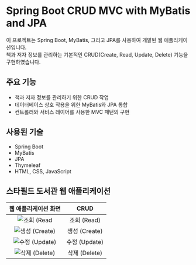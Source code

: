 # Spring Boot CRUD MVC with MyBatis and JPA
이 프로젝트는 Spring Boot, MyBatis, 그리고 JPA를 사용하여 개발된 웹 애플리케이션입니다.<br>
책과 저자 정보를 관리하는 기본적인 CRUD(Create, Read, Update, Delete) 기능을 구현하였습니다.

## 주요 기능
- 책과 저자 정보를 관리하기 위한 CRUD 작업
- 데이터베이스 상호 작용을 위한 MyBatis와 JPA 통합
- 컨트롤러와 서비스 레이어를 사용한 MVC 패턴의 구현

## 사용된 기술
- Spring Boot
- MyBatis
- JPA
- Thymeleaf
- HTML, CSS, JavaScript

## 스타필드 도서관 웹 애플리케이션
|웹 애플리케이션 화면|CRUD|
|:---:|:---:|
|![조회 (Read](https://img1.daumcdn.net/thumb/R1280x0/?scode=mtistory2&fname=https%3A%2F%2Fblog.kakaocdn.net%2Fdn%2Fq2fID%2FbtsFxYuYgDm%2FMP0Gc9bRJ213lkfeXN6aW1%2Fimg.png)|조회 (Read)|
|![생성 (Create)](https://img1.daumcdn.net/thumb/R1280x0/?scode=mtistory2&fname=https%3A%2F%2Fblog.kakaocdn.net%2Fdn%2Fb9SMIK%2FbtsFt3XUW0Z%2Fp19ETeMo4P8SeCHPwsAzP1%2Fimg.png)|생성 (Create)|
|![수정 (Update)](https://img1.daumcdn.net/thumb/R1280x0/?scode=mtistory2&fname=https%3A%2F%2Fblog.kakaocdn.net%2Fdn%2FcQOJEk%2FbtsFt4oWwDm%2FLO1jqC3lEayZ1LsZCn6KI0%2Fimg.png)|수정 (Update)|
|![삭제 (Delete)](https://img1.daumcdn.net/thumb/R1280x0/?scode=mtistory2&fname=https%3A%2F%2Fblog.kakaocdn.net%2Fdn%2FHeRpp%2FbtsFyuf5T1S%2Fkiou9km02kZqjxqIIbDVk1%2Fimg.png)|삭제 (Delete)|

